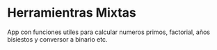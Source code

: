 # Herramientras Mixtas

App con funciones utiles para calcular numeros primos, factorial, años bisiestos y conversor a binario etc.
